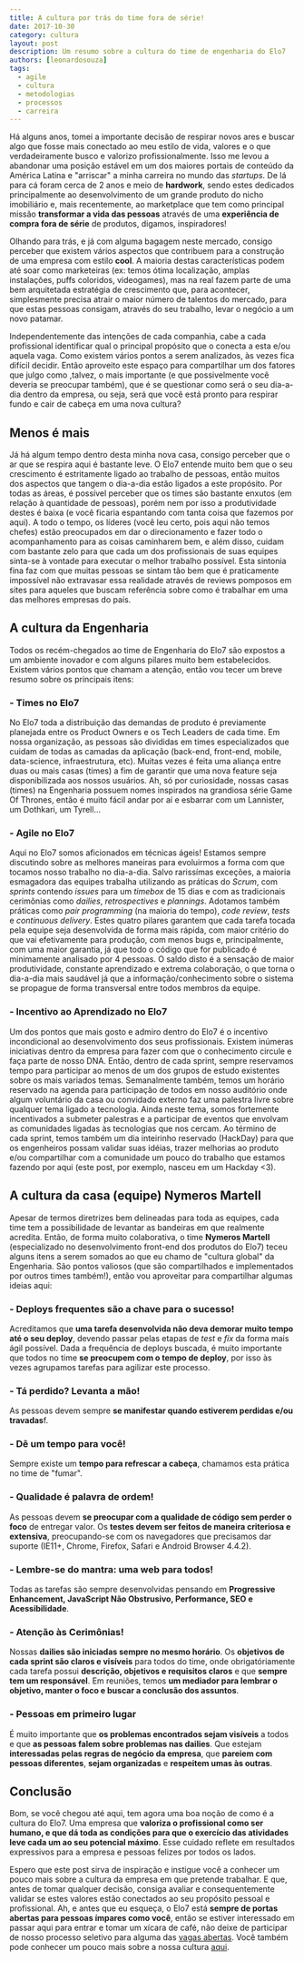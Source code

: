 ```yaml
---
title: A cultura por trás do time fora de série!
date: 2017-10-30
category: cultura
layout: post
description: Um resumo sobre a cultura do time de engenharia do Elo7
authors: [leonardosouza]
tags:
  - agile
  - cultura
  - metodologias
  - processos
  - carreira
---
```


Há alguns anos, tomei a importante decisão de respirar novos ares e buscar algo que fosse mais conectado ao meu estilo de vida, valores e o que verdadeiramente busco e valorizo profissionalmente. Isso me levou a abandonar uma posição estável em um dos maiores portais de conteúdo da América Latina e "arriscar" a minha carreira no mundo das *startups*. De lá para cá foram cerca de 2 anos e meio de **hardwork**, sendo estes dedicados principalmente ao desenvolvimento de um grande produto do nicho imobiliário e, mais recentemente, ao marketplace que tem como principal missão **transformar a vida das pessoas** através de uma **experiência de compra fora de série** de produtos, digamos, inspiradores!

Olhando para trás, e já com alguma bagagem neste mercado, consigo perceber que existem vários aspectos que contribuem para a construção de uma empresa com estilo **cool**. A maioria destas características podem até soar como marketeiras (ex: temos ótima localização, amplas instalações, puffs coloridos, videogames), mas na real fazem parte de uma bem arquitetada estratégia de crescimento que, para acontecer, simplesmente precisa atrair o maior número de talentos do mercado, para que estas pessoas consigam, através do seu trabalho, levar o negócio a um novo patamar.

Independentemente das intenções de cada companhia, cabe a cada profissional identificar qual o principal propósito que o conecta a esta e/ou aquela vaga. Como existem vários pontos a serem analizados, às vezes fica difícil decidir. Então aproveito este espaço para compartilhar um dos fatores que julgo como ,talvez, o mais importante (e que possivelmente você deveria se preocupar também), que é se questionar como será o seu dia-a-dia dentro da empresa, ou seja, será que você está pronto para respirar fundo e cair de cabeça em uma nova cultura?

## Menos é mais

Já há algum tempo dentro desta minha nova casa, consigo perceber que o ar que se respira aqui é bastante leve. O Elo7 entende muito bem que o seu crescimento é estritamente ligado ao trabalho de pessoas, então muitos dos aspectos que tangem o dia-a-dia estão ligados a este propósito. Por todas as áreas, é possível perceber que os times são bastante enxutos (em relação à quantidade de pessoas), porém nem por isso a produtividade destes é baixa (e você ficaria espantando com tanta coisa que fazemos por aqui). A todo o tempo, os líderes (você leu certo, pois aqui não temos chefes) estão preocupados em dar o direcionamento e fazer todo o acompanhamento para as coisas caminharem bem, e além disso, cuidam com bastante zelo para que cada um dos profissionais de suas equipes sinta-se à vontade para executar o melhor trabalho possível. Esta sintonia fina faz com que muitas pessoas se sintam tão bem que é praticamente impossível não extravasar essa realidade através de reviews pomposos em sites para aqueles que buscam referência sobre como é trabalhar em uma das melhores empresas do país.

## A cultura da Engenharia

Todos os recém-chegados ao time de Engenharia do Elo7 são expostos a um ambiente inovador e com alguns pilares muito bem estabelecidos. Existem vários pontos que chamam a atenção, então vou tecer um breve resumo sobre os principais itens:

### - Times no Elo7
No Elo7 toda a distribuição das demandas de produto é previamente planejada entre os Product Owners e os Tech Leaders de cada time. Em nossa organização, as pessoas são divididas em times especializados que cuidam de todas as camadas da aplicação (back-end, front-end, mobile, data-science, infraestrutura, etc). Muitas vezes é feita uma aliança entre duas ou mais casas (times) a fim de garantir que uma nova feature seja disponibilizada aos nossos usuários. Ah, só por curiosidade, nossas casas (times) na Engenharia possuem nomes inspirados na grandiosa série Game Of Thrones, então é muito fácil andar por aí e esbarrar com um Lannister, um Dothkari, um Tyrell...

### - Agile no Elo7
Aqui no Elo7 somos aficionados em técnicas ágeis! Estamos sempre discutindo sobre as melhores maneiras para evoluirmos a forma com que tocamos nosso trabalho no dia-a-dia. Salvo rarissímas exceções, a maioria esmagadora das equipes trabalha utilizando as práticas do *Scrum*, com *sprints* contendo *issues* para um *timebox* de 15 dias e com as tradicionais cerimônias como *dailies*, *retrospectives* e *plannings*. Adotamos também práticas como *pair programming* (na maioria do tempo), *code review*, *tests* e *continuous delivery*. Estes quatro pilares garantem que cada tarefa tocada pela equipe seja desenvolvida de forma mais rápida, com maior critério do que vai efetivamente para produção, com menos bugs e, principalmente, com uma maior garantia, já que todo o código que for publicado é minimamente analisado por 4 pessoas. O saldo disto é a sensação de maior produtividade, constante aprendizado e extrema colaboração, o que torna o dia-a-dia mais saudável já que a informação/conhecimento sobre o sistema se propague de forma transversal entre todos membros da equipe.

### - Incentivo ao Aprendizado no Elo7
Um dos pontos que mais gosto e admiro dentro do Elo7 é o incentivo incondicional ao desenvolvimento dos seus profissionais. Existem inúmeras iniciativas dentro da empresa para fazer com que o conhecimento circule e faça parte de nosso DNA. Então, dentro de cada sprint, sempre reservamos tempo para participar ao menos de um dos grupos de estudo existentes sobre os mais variados temas. Semanalmente também, temos um horário reservado na agenda para participação de todos em nosso auditório onde algum voluntário da casa ou convidado externo faz uma palestra livre sobre qualquer tema ligado a tecnologia. Ainda neste tema, somos fortemente incentivados a submeter palestras e a participar de eventos que envolvam as comunidades ligadas às tecnologias que nos cercam. Ao término de cada sprint, temos também um dia inteirinho reservado (HackDay) para que os engenheiros possam validar suas idéias, trazer melhorias ao produto e/ou compartilhar com a comunidade um pouco do trabalho que estamos fazendo por aqui (este post, por exemplo, nasceu em um Hackday <3).

## A cultura da casa (equipe) Nymeros Martell
Apesar de termos diretrizes bem delineadas para toda as equipes, cada time tem a possibilidade de levantar as bandeiras em que realmente acredita. Então, de forma muito colaborativa, o time **Nymeros Martell** (especializado no desenvolvimento front-end dos produtos do Elo7) teceu alguns itens a serem somados ao que eu chamo de "cultura global" da Engenharia. São pontos valiosos (que são compartilhados e implementados por outros times também!), então vou aproveitar para compartilhar algumas ideias aqui:

### - Deploys frequentes são a chave para o sucesso!
Acreditamos que **uma tarefa desenvolvida não deva demorar muito tempo até o seu deploy**, devendo passar pelas etapas de *test* e *fix* da forma mais ágil possível. Dada a frequência de deploys buscada, é muito importante que todos no time **se preocupem com o tempo de deploy**, por isso às vezes agrupamos tarefas para agilizar este processo.

### - Tá perdido? Levanta a mão!
As pessoas devem sempre **se manifestar quando estiverem perdidas e/ou travadas**f.

### - Dê um tempo para você!
Sempre existe um **tempo para refrescar a cabeça**, chamamos esta prática no time de "fumar".

### - Qualidade é palavra de ordem!
As pessoas devem **se preocupar com a qualidade de código sem perder o foco** de entregar valor. Os **testes devem ser feitos de maneira criteriosa e extensiva**, preocupando-se com os navegadores que precisamos dar suporte (IE11+, Chrome, Firefox, Safari e Android Browser 4.4.2).

### - Lembre-se do mantra: uma web para todos!
Todas as tarefas são sempre desenvolvidas pensando em **Progressive Enhancement, JavaScript Não Obstrusivo, Performance, SEO e Acessibilidade**.

### - Atenção às Cerimônias!
Nossas **dailies são iniciadas sempre no mesmo horário**. Os **objetivos de cada sprint são claros e visíveis** para todos do time, onde obrigatóriamente cada tarefa possui **descrição, objetivos e requisitos claros** e que **sempre tem um responsável**. Em reuniões, temos **um mediador para lembrar o objetivo, manter o foco e buscar a conclusão dos assuntos**.

### - Pessoas em primeiro lugar
É muito importante que **os problemas encontrados sejam visíveis** a todos e que **as pessoas falem sobre problemas nas dailies**. Que estejam **interessadas pelas regras de negócio da empresa**, que **pareiem com pessoas diferentes**, **sejam organizadas** e **respeitem umas às outras**.

## Conclusão

Bom, se você chegou até aqui, tem agora uma boa noção de como é a cultura do Elo7. Uma empresa que **valoriza o profissional como ser humano, e que dá toda as condições para que o exercício das atividades leve cada um ao seu potencial máximo**. Esse cuidado reflete em resultados expressivos para a empresa e pessoas felizes por todos os lados.

Espero que este post sirva de inspiração e instigue você a conhecer um pouco mais sobre a cultura da empresa em que pretende trabalhar. E que, antes de tomar qualquer decisão, consiga avaliar e consequentemente validar se estes valores estão conectados ao seu propósito pessoal e profissional. Ah, e antes que eu esqueça, o Elo7 está **sempre de portas abertas para pessoas ímpares como você**, então se estiver interessado em passar aqui para entrar e tomar um xícara de café, não deixe de participar de nosso processo seletivo para alguma das [vagas abertas](/vagas). Você também pode conhecer um pouco mais sobre a nossa cultura [aqui](http://carreira.elo7.com.br/engenharia/).
